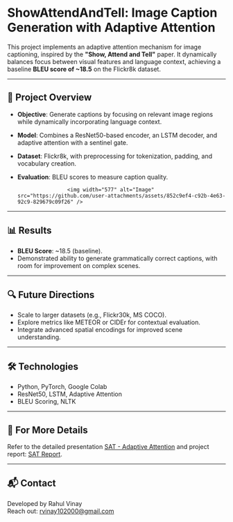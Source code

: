 # ShowAttendAndTell: Image Caption Generation with Adaptive Attention

This project implements an adaptive attention mechanism for image captioning, inspired by the **"Show, Attend and Tell"** paper. It dynamically balances focus between visual features and language context, achieving a baseline **BLEU score of ~18.5** on the Flickr8k dataset.

---

## 📂 **Project Overview**
- **Objective**: Generate captions by focusing on relevant image regions while dynamically incorporating language context.
- **Model**: Combines a ResNet50-based encoder, an LSTM decoder, and adaptive attention with a sentinel gate.
- **Dataset**: Flickr8k, with preprocessing for tokenization, padding, and vocabulary creation.
- **Evaluation**: BLEU scores to measure caption quality.


                      <img width="577" alt="Image" src="https://github.com/user-attachments/assets/852c9ef4-c92b-4e63-92c9-829679c09f26" />


---

## 📊 **Results**
- **BLEU Score**: ~18.5 (baseline).
- Demonstrated ability to generate grammatically correct captions, with room for improvement on complex scenes.

---

## 🔍 **Future Directions**
- Scale to larger datasets (e.g., Flickr30k, MS COCO).
- Explore metrics like METEOR or CIDEr for contextual evaluation.
- Integrate advanced spatial encodings for improved scene understanding.

---

## 🛠 **Technologies**
- Python, PyTorch, Google Colab
- ResNet50, LSTM, Adaptive Attention
- BLEU Scoring, NLTK

---

## 📄 **For More Details**
Refer to the detailed presentation [SAT - Adaptive Attention](https://github.com/rahul-vinay/ShowAttendTell/blob/main/SAT%20-%20Adaptive%20Attention.pptx) and project report: [SAT Report](https://github.com/rahul-vinay/ShowAttendTell/blob/main/SAT%20Report.pdf).

---

## 📬 **Contact**
Developed by Rahul Vinay  
Reach out: rvinay102000@gmail.com
